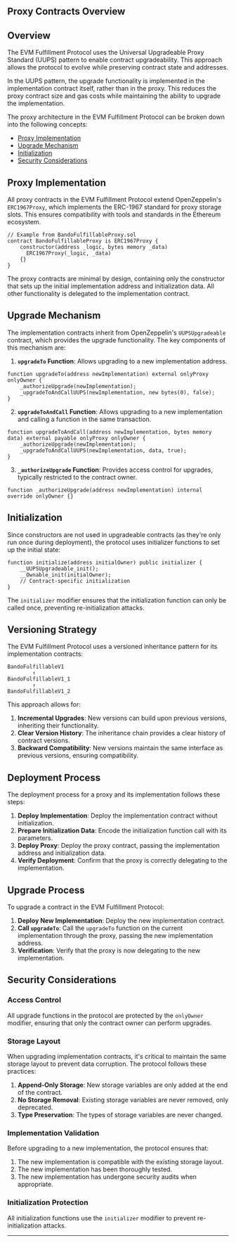 ## Proxy Contracts Overview

## Overview

The EVM Fulfillment Protocol uses the Universal Upgradeable Proxy Standard (UUPS) pattern to enable contract upgradeability. This approach allows the protocol to evolve while preserving contract state and addresses.

In the UUPS pattern, the upgrade functionality is implemented in the implementation contract itself, rather than in the proxy. This reduces the proxy contract size and gas costs while maintaining the ability to upgrade the implementation.

The proxy architecture in the EVM Fulfillment Protocol can be broken down into the following concepts:
* [Proxy Implementation](#proxy-implementation)
* [Upgrade Mechanism](#upgrade-mechanism)
* [Initialization](#initialization)
* [Security Considerations](#security-considerations)

## Proxy Implementation

All proxy contracts in the EVM Fulfillment Protocol extend OpenZeppelin's `ERC1967Proxy`, which implements the ERC-1967 standard for proxy storage slots. This ensures compatibility with tools and standards in the Ethereum ecosystem.

```solidity
// Example from BandoFulfillableProxy.sol
contract BandoFulfillableProxy is ERC1967Proxy {
    constructor(address _logic, bytes memory _data)
      ERC1967Proxy(_logic, _data)
    {}
}
```

The proxy contracts are minimal by design, containing only the constructor that sets up the initial implementation address and initialization data. All other functionality is delegated to the implementation contract.

## Upgrade Mechanism

The implementation contracts inherit from OpenZeppelin's `UUPSUpgradeable` contract, which provides the upgrade functionality. The key components of this mechanism are:

1. **`upgradeTo` Function**: Allows upgrading to a new implementation address.

```solidity
function upgradeTo(address newImplementation) external onlyProxy onlyOwner {
    _authorizeUpgrade(newImplementation);
    _upgradeToAndCallUUPS(newImplementation, new bytes(0), false);
}
```

2. **`upgradeToAndCall` Function**: Allows upgrading to a new implementation and calling a function in the same transaction.

```solidity
function upgradeToAndCall(address newImplementation, bytes memory data) external payable onlyProxy onlyOwner {
    _authorizeUpgrade(newImplementation);
    _upgradeToAndCallUUPS(newImplementation, data, true);
}
```

3. **`_authorizeUpgrade` Function**: Provides access control for upgrades, typically restricted to the contract owner.

```solidity
function _authorizeUpgrade(address newImplementation) internal override onlyOwner {}
```

## Initialization

Since constructors are not used in upgradeable contracts (as they're only run once during deployment), the protocol uses initializer functions to set up the initial state:

```solidity
function initialize(address initialOwner) public initializer {
    __UUPSUpgradeable_init();
    __Ownable_init(initialOwner);
    // Contract-specific initialization
}
```

The `initializer` modifier ensures that the initialization function can only be called once, preventing re-initialization attacks.

## Versioning Strategy

The EVM Fulfillment Protocol uses a versioned inheritance pattern for its implementation contracts:

```
BandoFulfillableV1
        ↑
BandoFulfillableV1_1
        ↑
BandoFulfillableV1_2
```

This approach allows for:

1. **Incremental Upgrades**: New versions can build upon previous versions, inheriting their functionality.
2. **Clear Version History**: The inheritance chain provides a clear history of contract versions.
3. **Backward Compatibility**: New versions maintain the same interface as previous versions, ensuring compatibility.

## Deployment Process

The deployment process for a proxy and its implementation follows these steps:

1. **Deploy Implementation**: Deploy the implementation contract without initialization.
2. **Prepare Initialization Data**: Encode the initialization function call with its parameters.
3. **Deploy Proxy**: Deploy the proxy contract, passing the implementation address and initialization data.
4. **Verify Deployment**: Confirm that the proxy is correctly delegating to the implementation.

## Upgrade Process

To upgrade a contract in the EVM Fulfillment Protocol:

1. **Deploy New Implementation**: Deploy the new implementation contract.
2. **Call `upgradeTo`**: Call the `upgradeTo` function on the current implementation through the proxy, passing the new implementation address.
3. **Verification**: Verify that the proxy is now delegating to the new implementation.

## Security Considerations

### Access Control

All upgrade functions in the protocol are protected by the `onlyOwner` modifier, ensuring that only the contract owner can perform upgrades.

### Storage Layout

When upgrading implementation contracts, it's critical to maintain the same storage layout to prevent data corruption. The protocol follows these practices:

1. **Append-Only Storage**: New storage variables are only added at the end of the contract.
2. **No Storage Removal**: Existing storage variables are never removed, only deprecated.
3. **Type Preservation**: The types of storage variables are never changed.

### Implementation Validation

Before upgrading to a new implementation, the protocol ensures that:

1. The new implementation is compatible with the existing storage layout.
2. The new implementation has been thoroughly tested.
3. The new implementation has undergone security audits when appropriate.

### Initialization Protection

All initialization functions use the `initializer` modifier to prevent re-initialization attacks.

---
